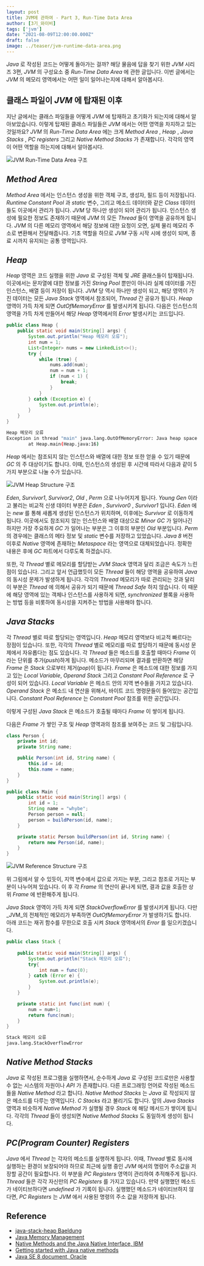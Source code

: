 ```yaml
---
layout: post  
title: JVM에 관하여 - Part 3, Run-Time Data Area
author: [3기_와이비]  
tags: ['jvm']  
date: "2021-08-09T12:00:00.000Z"  
draft: false  
image: ../teaser/jvm-runtime-data-area.png
---
```


_Java_ 로 작성된 코드는 어떻게 돌아가는 걸까? 해당 물음에 답을 찾기 위한 _JVM_ 시리즈 3편, _JVM_ 의 구성요소 중 _Run-Time Data Area_ 에 관한 글입니다.
이번 글에서는 _JVM_ 의 메모리 영역에서는 어떤 일이 일어나는지에 대해서 알아봅시다.

## 클래스 파일이 _JVM_ 에 탑재된 이후
지난 글에서는 클래스 파일들을 어떻게 _JVM_ 에 탑재하고 초기화가 되는지에 대해서 알아보았습니다. 
이렇게 탑재된 클래스 파일들은 _JVM_ 에서는 어떤 영역을 차지하고 있는 것일까요? 
_JVM_ 의 _Run-Time Data Area_ 에는 크게 _Method Area_ , _Heap_ , _Java Stacks_ , _PC registers_ 그리고 _Native Method Stacks_ 가 존재합니다. 
각각의 영역이 어떤 역할을 하는지에 대해서 알아봅시다.

![JVM Run-Time Data Area 구조](../images/2021-08-09-jvm-runtime-data-area-structure.png)

## _Method Area_
_Method Area_ 에서는 인스턴스 생성을 위한 객체 구조, 생성자, 필드 등이 저장됩니다.
_Runtime Constant Pool_ 과 _static_ 변수, 그리고 메소드 데이터와 같은 _Class_ 데이터들도 이곳에서 관리가 됩니다.
_JVM_ 당 하나만 생성이 되어 관리가 됩니다.
인스턴스 생성에 필요한 정보도 존재하기 때문에 _JVM_ 의 모든 _Thread_ 들이 영역을 공유하게 됩니다.
_JVM_ 의 다른 메모리 영역에서 해당 정보에 대한 요청이 오면, 실제 물리 메모리 주소로 변환해서 전달해줍니다.
기초 역할을 하므로 _JVM_ 구동 시작 시에 생성이 되며, 종료 시까지 유지되는 공통 영역입니다.

## _Heap_
_Heap_ 영역은 코드 실행을 위한 _Java_ 로 구성된 객체 및 _JRE_ 클래스들이 탑재됩니다.
이곳에서는 문자열에 대한 정보를 가진 _String Pool_ 뿐만이 아니라 실제 데이터를 가진 인스턴스, 배열 등이 저장이 됩니다.
_JVM_ 당 역시 하나만 생성이 되고, 해당 영역이 가진 데이터는 모든 _Java Stack_ 영역에서 참조되어, _Thread_ 간 공유가 됩니다.
_Heap_ 영역이 가득 차게 되면 _OutOfMemoryError_ 를 발생시키게 됩니다.
다음은 인스턴스의 영역을 가득 차게 만들어서 해당 _Heap_ 영역에서의 _Error_ 발생시키는 코드입니다.

```java
public class Heap {
    public static void main(String[] args) {
        System.out.println("Heap 메모리 오류");
        int num = 1;
        List<Integer> nums = new LinkedList<>();
        try {
            while (true) {
                nums.add(num);
                num = num + 1;
                if (num < 1) {
                    break;
                }
            }
        } catch (Exception e) {
            System.out.println(e);
        }
    }
}
```

```bash
Heap 메모리 오류
Exception in thread "main" java.lang.OutOfMemoryError: Java heap space
        at Heap.main(Heap.java:16)
```

_Heap_ 에서는 참조되지 않는 인스턴스와 배열에 대한 정보 또한 얻을 수 있기 때문에 _GC_ 의 주 대상이기도 합니다.
이때, 인스턴스의 생성된 후 시간에 따라서 다음과 같이 5가지 부분으로 나눌 수가 있습니다. 

![JVM Heap Structure 구조](../images/2021-08-09-jvm-heap-structure.png)

_Eden_, _Survivor1_, _Survivor2_, _Old_ , _Perm_ 으로 나누어지게 됩니다.
_Young Gen_ 이라고 불리는 비교적 신생 데이터 부분은 _Eden_ , _Survivor0_ , _Survivor1_ 입니다.
_Eden_ 에는 _new_ 를 통해 새롭게 생성된 인스턴스가 위치하며, 이후에는 _Survivor_ 로 이동하게 됩니다. 
이곳에서도 참조되지 않는 인스턴스와 배열 대상으로 _Minor GC_ 가 일어나긴 하지만 가장 주요하게 _GC_ 가 일어나는 부분은 그 이후의 부분인 _Old_ 부분입니다.
_Perm_ 의 경우에는 클래스의 메타 정보 및 _static_ 변수를 저장하고 있었습니다.
_Java 8_ 버전 이후로 _Native_ 영역에 존재하는 _Metaspace_ 라는 영역으로 대체되었습니다.
정확한 내용은 후에 _GC_ 파트에서 다루도록 하겠습니다.

또한, 각 _Thread_ 별로 메모리를 할당받는 _JVM Stack_ 영역과 달리 조금은 속도가 느린 점이 있습니다.
그리고 앞서 언급했듯이 모든 _Thread_ 들이 해당 영역을 공유하여 _Java_ 의 동시성 문제가 발생하게 됩니다.
각각의 _Thread_ 메모리가 따로 관리되는 것과 달리 이 부분은 _Thread_ 에 의해서 공유가 되기 때문에 _Thread Safe_ 하지 않습니다. 
이 때문에 해당 영역에 있는 객체나 인스턴스를 사용하게 되면, _synchronized_ 블록을 사용하는 방법 등을 비롯하여 동시성을 지켜주는 방법을 사용해야 합니다.

## _Java Stacks_
각 _Thread_ 별로 따로 할당되는 영역입니다. _Heap_ 메모리 영역보다 비교적 빠르다는 장점이 있습니다. 
또한, 각각의 _Thread_ 별로 메모리를 따로 할당하기 때문에 동시성 문제에서 자유롭다는 점도 있습니다. 
각 _Thread_ 들은 메소드를 호출할 때마다 _Frame_ 이라는 단위를 추가(_push_)하게 됩니다.
메소드가 마무리되며 결과를 반환하면 해당 _Frame_ 은 _Stack_ 으로부터 제거(_pop_)이 됩니다.
_Frame_ 은 메소드에 대한 정보를 가지고 있는 _Local Variable_, _Operand Stack_ 그리고 _Constant Pool Reference_ 로 구성이 되어 있습니다.
_Local Variable_ 은 메소드 안의 지역 변수들을 가지고 있습니다.
_Operand Stack_ 은 메소드 내 연산을 위해서, 바이트 코드 명령문들이 들어있는 공간입니다.
_Constant Pool Reference_ 는 _Constant Pool_ 참조를 위한 공간입니다.

이렇게 구성된 _Java Stack_ 은 메소드가 호출될 때마다 _Frame_ 이 쌓이게 됩니다.

다음은 _Frame_ 가 쌓인 구조 및 _Heap_ 영역과의 참조를 보여주는 코드 및 그림입니다.

```java
class Person {
    private int id;
    private String name;

    public Person(int id, String name) {
        this.id = id;
        this.name = name;
    }
}

public class Main {
    public static void main(String[] args) {
        int id = 1;
        String name = "whybe";
        Person person = null;
        person = buildPerson(id, name);
    }

    private static Person buildPerson(int id, String name) {
        return new Person(id, name);
    }
}
```

![JVM Reference Structure 구조](../images/2021-08-09-jvm-reference-structure.png)

위 그림에서 알 수 있듯이, 지역 변수에서 값으로 가지는 부분, 그리고 참조로 가지는 부분이 나누어져 있습니다.
이 후 각 _Frame_ 의 연산이 끝나게 되면, 결과 값을 호출한 상위 _Frame_ 에 반환해주게 됩니다.  

_Java Stack_ 영역이 가득 차게 되면 _StackOverflowError_ 를 발생시키게 됩니다.
다만 _JVM_의 전체적인 메모리가 부족하면 _OutOfMemoryError_ 가 발생하기도 합니다.  
아래 코드는 재귀 함수를 무한으로 호출 시켜 _Stack_ 영역에서의 _Error_ 를 일으키겠습니다.

```java
public class Stack {
    
    public static void main(String[] args) {
        System.out.println("Stack 메모리 오류");
        try{
            int num = func(0);
        } catch (Error e) {
            System.out.println(e);
        }
    }

    private static int func(int num) {
        num = num+1;
        return func(num);
    }
}
```

```bash
Stack 메모리 오류
java.lang.StackOverflowError
```

## _Native Method Stacks_
_Java_ 로 작성된 프로그램을 실행하면서, 순수하게 _Java_ 로 구성된 코드로만은 사용할 수 없는 시스템의 자원이나 _API_ 가 존재합니다.
다른 프로그래밍 언어로 작성된 메소드들을 _Native Method_ 라고 합니다.
_Native Method Stacks_ 는 _Java_ 로 작성되지 않은 메소드를 다루는 영역입니다. _C Stacks_ 라고 불리기도 합니다.
앞의 _Java Stacks_ 영역과 비슷하게 _Native Method_ 가 실행될 경우 _Stack_ 에 해당 메서드가 쌓이게 됩니다.
각각의 _Thread_ 들이 생성되면 _Native Method Stacks_ 도 동일하게 생성이 됩니다.

## _PC(Program Counter) Registers_
_Java_ 에서 _Thread_ 는 각자의 메소드를 실행하게 됩니다. 
이때, _Thread_ 별로 동시에 실행하는 환경이 보장되어야 하므로 최근에 실행 중인 _JVM_ 에서의 명령어 주소값을 저장할 공간이 필요합니다.
이 부분을 _PC Registers_ 영역이 관리하여 추적해주게 됩니다.  _Thread_ 들은 각각 자신만의 _PC Registers_ 를 가지고 있습니다. 
만약 실행했던 메소드가 네이티브하다면 _undefined_ 가 기록이 됩니다. 
실행했던 메소드가 네이티브하지 않다면, _PC Registers_ 는 _JVM_ 에서 사용된 명령의 주소 값을 저장하게 됩니다.

## Reference

- [java-stack-heap Baeldung](https://www.baeldung.com/java-stack-heap)
- [Java Memory Management](https://www.geeksforgeeks.org/java-memory-management/)
- [Native Methods and the Java Native Interface, IBM](https://www.ibm.com/docs/en/i/7.2?topic=languages-native-methods-java-native-interface)
- [Getting started with Java native methods](https://www.ibm.com/docs/en/i/7.2?topic=interface-getting-started-java-native-methods)  
- [Java SE 8 document, Oracle](https://docs.oracle.com/javase/specs/jvms/se8/html/jvms-2.html)
